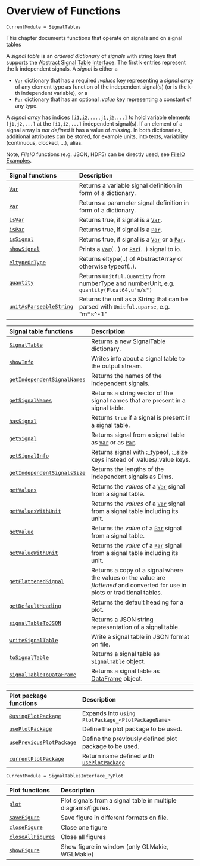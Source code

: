 # Overview of Functions

```@meta
CurrentModule = SignalTables
```

This chapter documents functions that operate on signals and on signal tables

A *signal table* is an *ordered dictionary* of *signals* with string keys that supports the
[Abstract Signal Table Interface](@ref). The first k entries
represent the k independent signals. A *signal* is either a

- [`Var`](@ref) dictionary that has a required *:values* key representing a *signal array* of any element type 
  as function of the independent signal(s) (or is the k-th independent variable), or a
- [`Par`](@ref) dictionary that has an optional *:value* key representing a constant of any type.

A *signal array* has indices `[i1,i2,...,j1,j2,...]` to hold variable elements `[j1,j2,...]` 
at the `[i1,i2,...]` independent signal(s). If an element of a signal array is *not defined* 
it has a value of *missing*. In both dictionaries, additional attributes can be stored, 
for example units, into texts, variability (continuous, clocked, ...), alias. 

Note, *FileIO* functions (e.g. JSON, HDF5) can be directly used, see [FileIO Examples](@ref).


| Signal functions                | Description                                                                                |
|:--------------------------------|:-------------------------------------------------------------------------------------------|
| [`Var`](@ref)                   | Returns a variable signal definition in form of a dictionary.                              |
| [`Par`](@ref)                   | Returns a parameter signal definition in form of a dictionary.                             |
| [`isVar`](@ref)                 | Returns true, if signal is a [`Var`](@ref).                                                |
| [`isPar`](@ref)                 | Returns true, if signal is a [`Par`](@ref).                                                |
| [`isSignal`](@ref)              | Returns true, if signal is a [`Var`](@ref) or a [`Par`](@ref).                             |
| [`showSignal`](@ref)            | Prints a [`Var`](@ref)(...) or [`Par`](@ref)(...) signal to io.                            |
| [`eltypeOrType`](@ref)          | Returns eltype(..) of AbstractArray or otherwise typeof(..).                               |
| [`quantity`](@ref)              | Returns `Unitful.Quantity` from numberType and numberUnit, e.g. `quantity(Float64,u"m/s")` |
| [`unitAsParseableString`](@ref) | Returns the unit as a String that can be parsed with `Unitful.uparse`, e.g. "m*s^-1"       |


| Signal table functions              | Description                                                                                    |
|:------------------------------------|:-----------------------------------------------------------------------------------------------|
| [`SignalTable`](@ref)               | Returns a new SignalTable dictionary.                                                          |
| [`showInfo`](@ref)                  | Writes info about a signal table to the output stream.                                         |
| [`getIndependentSignalNames`](@ref) | Returns the names of the independent signals.                                                  |
| [`getSignalNames`](@ref)            | Returns a string vector of the signal names that are present in a signal table.                |
| [`hasSignal`](@ref)                 | Returns `true` if a signal is present in a signal table.                                       |
| [`getSignal`](@ref)                 | Returns signal from a signal table as [`Var`](@ref) or as [`Par`](@ref).                       |
| [`getSignalInfo`](@ref)             | Returns signal with :\_typeof, :\_size keys instead of :values/:value keys.                    |
| [`getIndependentSignalsSize`](@ref) | Returns the lengths of the independent signals as Dims.                                        |
| [`getValues`](@ref)                 | Returns the *values* of a [`Var`](@ref) signal from a signal table.                            |
| [`getValuesWithUnit`](@ref)         | Returns the *values* of a [`Var`](@ref) signal from a signal table including its unit.         |
| [`getValue`](@ref)                  | Returns the *value* of a [`Par`](@ref) signal  from a signal table.                            |
| [`getValueWithUnit`](@ref)          | Returns the *value* of a [`Par`](@ref) signal from a signal table including its unit.          |
| [`getFlattenedSignal`](@ref)        | Returns a copy of a signal where the values or the value are *flattened* and converted for use in plots or traditional tables. |
| [`getDefaultHeading`](@ref)         | Returns the default heading for a plot.                                                        |
| [`signalTableToJSON`](@ref)         | Returns a JSON string representation of a signal table.                                        |
| [`writeSignalTable`](@ref)          | Write a signal table in JSON format on file.                                                   |
| [`toSignalTable`](@ref)             | Returns a signal table as [`SignalTable`](@ref) object.                                        |
| [`signalTableToDataFrame`](@ref)    | Returns a signal table as [DataFrame](https://github.com/JuliaData/DataFrames.jl) object.      |


| Plot package functions           | Description                                               |
|:---------------------------------|:----------------------------------------------------------|
| [`@usingPlotPackage`](@ref)      | Expands into `using PlotPackage_<PlotPackageName>`        |
| [`usePlotPackage`](@ref)         | Define the plot package to be used.                       |
| [`usePreviousPlotPackage`](@ref) | Define the previously defined plot package to be used.    |
| [`currentPlotPackage`](@ref)     | Return name defined with [`usePlotPackage`](@ref)         |

```@meta
CurrentModule = SignalTablesInterface_PyPlot
```

| Plot functions       | Description                                                    |
|:--------------------------|:---------------------------------------------------------------|
| [`plot`](@ref)            | Plot signals from a signal table in multiple diagrams/figures. |
| [`saveFigure`](@ref)      | Save figure in different formats on file.                      |
| [`closeFigure`](@ref)     | Close one figure                                               |
| [`closeAllFigures`](@ref) | Close all figures                                              |
| [`showFigure`](@ref)      | Show figure in window (only GLMakie, WGLMakie)                 |